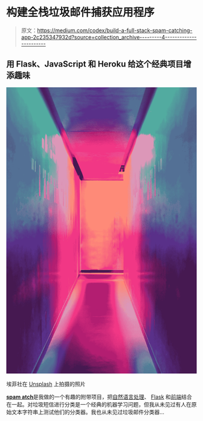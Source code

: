 # 构建全栈垃圾邮件捕获应用程序

> 原文：<https://medium.com/codex/build-a-full-stack-spam-catching-app-2c235347932d?source=collection_archive---------4----------------------->

## 用 Flask、JavaScript 和 Heroku 给这个经典项目增添趣味

![](img/f6726d03ab4e872834fb52b70665f3ff.png)

埃菲社在 [Unsplash](https://unsplash.com?utm_source=medium&utm_medium=referral) 上拍摄的照片

[**spam atch**](https://spam-catcher.herokuapp.com/)是我做的一个有趣的附带项目，把[自然语言处理](https://en.wikipedia.org/wiki/Natural_language_processing)、 [Flask](https://flask.palletsprojects.com/en/1.1.x/) 和[前端](https://blog.udacity.com/2014/12/front-end-vs-back-end-vs-full-stack-web-developers.html)结合在一起。对垃圾短信进行分类是一个经典的机器学习问题，但我从未见过有人在原始文本字符串上测试他们的分类器。我也从未见过垃圾邮件分类器…